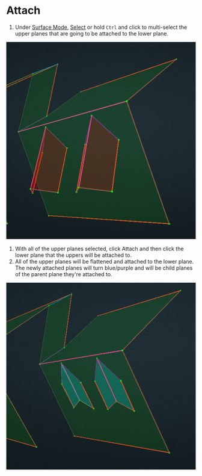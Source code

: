 # Attach

1. Under [Surface Mode](../../mode/surface-mode.md), [Select](../../basic-function/select.md) or hold `Ctrl` and click to multi-select the upper planes that are going to be attached to the lower plane.

![](../../.gitbook/assets/attach1.png)

1. With all of the upper planes selected, click Attach and then click the lower plane that the uppers will be attached to.
2. All of the upper planes will be flattened and attached to the lower plane. The newly attached planes will turn blue/purple and will be child planes of the parent plane they're attached to. 

![](../../.gitbook/assets/attach2.png)

